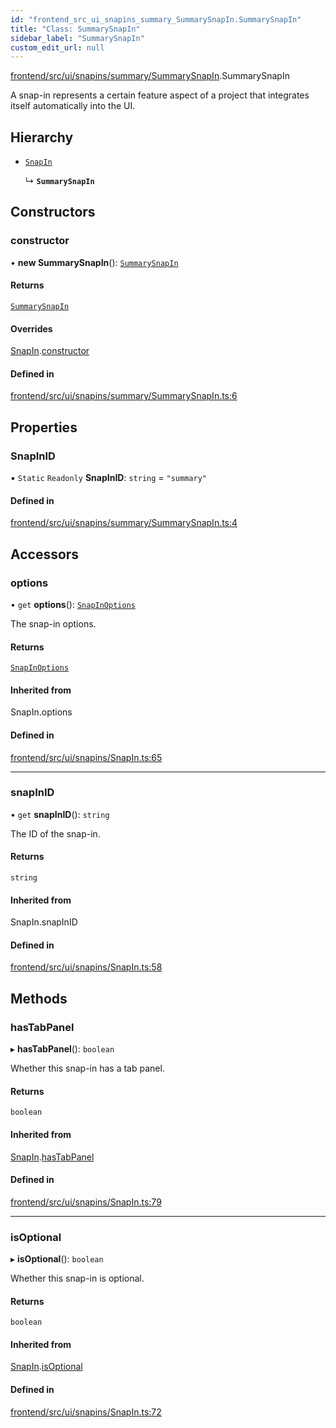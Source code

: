 ```yaml
---
id: "frontend_src_ui_snapins_summary_SummarySnapIn.SummarySnapIn"
title: "Class: SummarySnapIn"
sidebar_label: "SummarySnapIn"
custom_edit_url: null
---
```


[frontend/src/ui/snapins/summary/SummarySnapIn](../modules/frontend_src_ui_snapins_summary_SummarySnapIn.md).SummarySnapIn

A snap-in represents a certain feature aspect of a project that integrates itself automatically into the UI.

## Hierarchy

- [`SnapIn`](frontend_src_ui_snapins_SnapIn.SnapIn.md)

  ↳ **`SummarySnapIn`**

## Constructors

### constructor

• **new SummarySnapIn**(): [`SummarySnapIn`](frontend_src_ui_snapins_summary_SummarySnapIn.SummarySnapIn.md)

#### Returns

[`SummarySnapIn`](frontend_src_ui_snapins_summary_SummarySnapIn.SummarySnapIn.md)

#### Overrides

[SnapIn](frontend_src_ui_snapins_SnapIn.SnapIn.md).[constructor](frontend_src_ui_snapins_SnapIn.SnapIn.md#constructor)

#### Defined in

[frontend/src/ui/snapins/summary/SummarySnapIn.ts:6](https://github.com/Soroush9978/rds-ng/blob/3365237/src/frontend/src/ui/snapins/summary/SummarySnapIn.ts#L6)

## Properties

### SnapInID

▪ `Static` `Readonly` **SnapInID**: `string` = `"summary"`

#### Defined in

[frontend/src/ui/snapins/summary/SummarySnapIn.ts:4](https://github.com/Soroush9978/rds-ng/blob/3365237/src/frontend/src/ui/snapins/summary/SummarySnapIn.ts#L4)

## Accessors

### options

• `get` **options**(): [`SnapInOptions`](../interfaces/frontend_src_ui_snapins_SnapIn.SnapInOptions.md)

The snap-in options.

#### Returns

[`SnapInOptions`](../interfaces/frontend_src_ui_snapins_SnapIn.SnapInOptions.md)

#### Inherited from

SnapIn.options

#### Defined in

[frontend/src/ui/snapins/SnapIn.ts:65](https://github.com/Soroush9978/rds-ng/blob/3365237/src/frontend/src/ui/snapins/SnapIn.ts#L65)

___

### snapInID

• `get` **snapInID**(): `string`

The ID of the snap-in.

#### Returns

`string`

#### Inherited from

SnapIn.snapInID

#### Defined in

[frontend/src/ui/snapins/SnapIn.ts:58](https://github.com/Soroush9978/rds-ng/blob/3365237/src/frontend/src/ui/snapins/SnapIn.ts#L58)

## Methods

### hasTabPanel

▸ **hasTabPanel**(): `boolean`

Whether this snap-in has a tab panel.

#### Returns

`boolean`

#### Inherited from

[SnapIn](frontend_src_ui_snapins_SnapIn.SnapIn.md).[hasTabPanel](frontend_src_ui_snapins_SnapIn.SnapIn.md#hastabpanel)

#### Defined in

[frontend/src/ui/snapins/SnapIn.ts:79](https://github.com/Soroush9978/rds-ng/blob/3365237/src/frontend/src/ui/snapins/SnapIn.ts#L79)

___

### isOptional

▸ **isOptional**(): `boolean`

Whether this snap-in is optional.

#### Returns

`boolean`

#### Inherited from

[SnapIn](frontend_src_ui_snapins_SnapIn.SnapIn.md).[isOptional](frontend_src_ui_snapins_SnapIn.SnapIn.md#isoptional)

#### Defined in

[frontend/src/ui/snapins/SnapIn.ts:72](https://github.com/Soroush9978/rds-ng/blob/3365237/src/frontend/src/ui/snapins/SnapIn.ts#L72)
